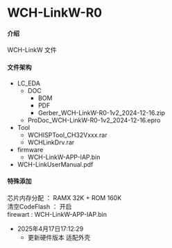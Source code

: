 # WCH-LinkW-R0

#### 介绍
WCH-LinkW 文件

#### 文件架构
- LC_EDA  
  - DOC  
    - BOM  
    - PDF
    - Gerber_WCH-LinkW-R0-1v2_2024-12-16.zip
  - ProDoc_WCH-LinkW-R0-1v2_2024-12-16.epro  
- Tool  
  - WCHISPTool_CH32Vxxx.rar  
  - WCHLinkDrv.rar  
- firmware  
  - WCH-LinkW-APP-IAP.bin  
- WCH-LinkUserManual.pdf  
#### 特殊添加  
芯片内存分配   ： RAMX 32K + ROM 160K  
清空CodeFlash ： 开启  
firewart      : WCH-LinkW-APP-IAP.bin  

- 2025年4月17日17:12:29
  - 更新硬件版本 适配外壳